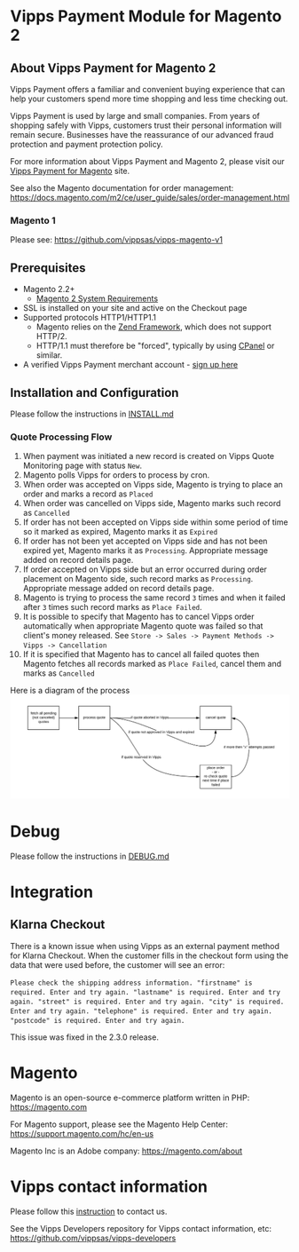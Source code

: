 # Vipps Payment Module for Magento 2

## About Vipps Payment for Magento 2

Vipps Payment offers a familiar and convenient buying experience that can help your customers spend more time shopping and less time checking out.

Vipps Payment is used by large and small companies.  From years of shopping safely with Vipps, customers trust their personal information will remain secure.  Businesses have the reassurance of our advanced fraud protection and payment protection policy.

For more information about Vipps Payment and Magento 2, please visit our [Vipps Payment for Magento](https://www.vipps.no/bedrift/vipps-pa-nett) site.

See also the Magento documentation for order management: https://docs.magento.com/m2/ce/user_guide/sales/order-management.html

### Magento 1

Please see: https://github.com/vippsas/vipps-magento-v1

## Prerequisites
* Magento 2.2+
   * [Magento 2 System Requirements](http://devdocs.magento.com/magento-system-requirements.html)
* SSL is installed on your site and active on the Checkout page
* Supported protocols HTTP1/HTTP1.1
   * Magento relies on the [Zend Framework](https://framework.zend.com), which does not support HTTP/2.
   * HTTP/1.1 must therefore be "forced", typically by using [CPanel](https://documentation.cpanel.net/display/EA4/Apache+Module%3A+HTTP2) or similar.
* A verified Vipps Payment merchant account - [sign up here](https://vippsbedrift.no/signup/vippspanett/)

## Installation and Configuration

Please follow the instructions in [INSTALL.md](INSTALL.md)


### Quote Processing Flow

1. When payment was initiated a new record is created on Vipps Quote Monitoring page with status `New`.
1. Magento polls Vipps for orders to process by cron.
1. When order was accepted on Vipps side, Magento is trying to place an order and marks a record as `Placed`
1. When order was cancelled on Vipps side, Magento marks such record as `Cancelled`
1. If order has not been accepted on Vipps side within some period of time so it marked as expired, Magento marks it as `Expired`
1. If order has not been yet accepted on Vipps side and has not been expired yet, Magento marks it as `Processing`. Appropriate message added on record details page.
1. If order accepted on Vipps side but an error occurred during order placement on Magento side, such record marks as `Processing`. Appropriate message added on record details page.
1. Magento is trying to process the same record `3` times and when it failed after `3` times such record marks as `Place Failed`.
1. It is possible to specify that Magento has to cancel Vipps order automatically when appropriate Magento quote was failed so that client's money released. See `Store -> Sales -> Payment Methods -> Vipps -> Cancellation`
1. If it is specified that Magento has to cancel all failed quotes then Magento fetches all records marked as `Place Failed`, cancel them and marks as `Cancelled`

Here is a diagram of the process
![Screenshot of Quote Processing Flow](docs/images/quote-monitoring-flow.png)


# Debug

Please follow the instructions in [DEBUG.md](DEBUG.md)

# Integration

## Klarna Checkout

There is a known issue when using Vipps as an external payment method for Klarna Checkout. 
When the customer fills in the checkout form using the data that were used before, the customer will see an error:

`Please check the shipping address information. "firstname" is required. Enter and try again. "lastname" is required. Enter and try again. "street" is required. Enter and try again. "city" is required. Enter and try again. "telephone" is required. Enter and try again. "postcode" is required. Enter and try again.`

This issue was fixed in the 2.3.0 release.

# Magento

Magento is an open-source e-commerce platform written in PHP: https://magento.com

For Magento support, please see the Magento Help Center: https://support.magento.com/hc/en-us

Magento Inc is an Adobe company: https://magento.com/about

# Vipps contact information

Please follow this [instruction](https://github.com/vippsas/vipps-developers/blob/master/contact.md) to contact us.

See the Vipps Developers repository for Vipps contact information, etc: https://github.com/vippsas/vipps-developers
